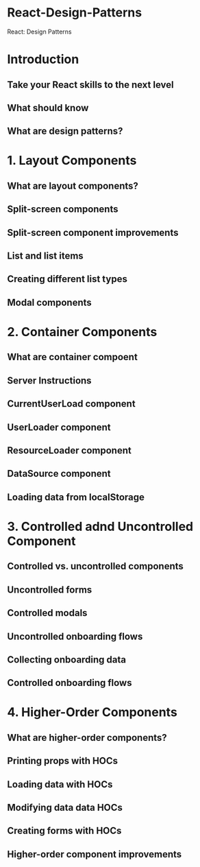 # React-Design-Patterns
React: Design Patterns

# Introduction
## Take your React skills to the next level
## What should know
## What are design patterns?

# 1. Layout Components
## What are layout components?
## Split-screen components
## Split-screen component improvements
## List and list items
## Creating different list types
## Modal components

# 2. Container Components
## What are container compoent
## Server Instructions
## CurrentUserLoad component
## UserLoader component
## ResourceLoader component
## DataSource component
## Loading data from localStorage

# 3. Controlled adnd Uncontrolled Component
## Controlled vs. uncontrolled components
## Uncontrolled forms
## Controlled modals
## Uncontrolled onboarding flows
## Collecting onboarding data
## Controlled onboarding flows

# 4. Higher-Order Components
## What are higher-order components?
## Printing props with HOCs
## Loading data with HOCs
## Modifying data data HOCs
## Creating forms with HOCs
## Higher-order component improvements
